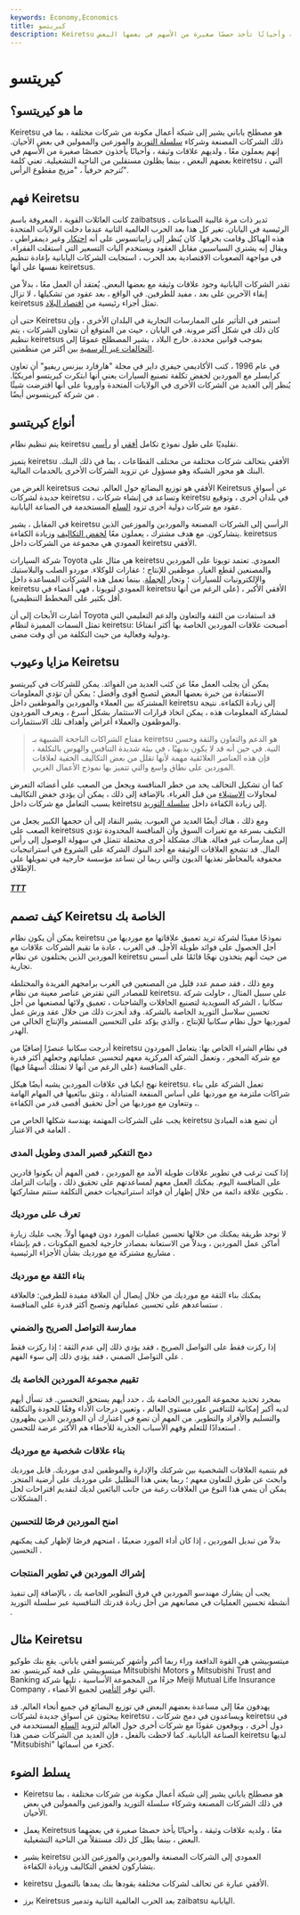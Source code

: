 ```yaml
---
keywords: Economy,Economics
title: كيريتسو
description: Keiretsu عبارة عن شبكة أعمال تتكون من شركات مستقلة لها علاقات وثيقة وأحيانًا تأخذ حصصًا صغيرة من الأسهم في بعضها البعض.
---
```


# كيريتسو
## ما هو كيريتسو؟

Keiretsu هو مصطلح ياباني يشير إلى شبكة أعمال مكونة من شركات مختلفة ، بما في ذلك الشركات المصنعة وشركاء [سلسلة التوريد](/supplychain) والموزعين والممولين في بعض الأحيان. إنهم يعملون معًا ، ولديهم علاقات وثيقة ، وأحيانًا يأخذون حصصًا صغيرة من الأسهم في بعضهم البعض ، بينما يظلون مستقلين من الناحية التشغيلية. تعني كلمة keiretsu ، التي تُترجم حرفياً ، "مزيج مقطوع الرأس".

## فهم Keiretsu

كانت العائلات القوية ، المعروفة باسم zaibatsus ، تدير ذات مرة غالبية الصناعات الرئيسية في اليابان. تغير كل هذا بعد الحرب العالمية الثانية عندما دخلت الولايات المتحدة هذه الهياكل وقامت بخرقها. كان يُنظر إلى زايباتسوس على أنه [احتكار](/monopoly) وغير ديمقراطي ، ويقال إنه يشتري السياسيين مقابل العقود ويستخدم آليات التسعير التي استغلت الفقراء. في مواجهة الصعوبات الاقتصادية بعد الحرب ، استجابت الشركات اليابانية بإعادة تنظيم نفسها على أنها keiretsus.

تقدر الشركات اليابانية وجود علاقات وثيقة مع بعضها البعض. يُعتقد أن العمل معًا ، بدلاً من إبقاء الآخرين على بعد ، مفيد للطرفين. في الواقع ، بعد عقود من تشكيلها ، لا تزال keiretsus تمثل أجزاء رئيسية من [اقتصاد البلاد](/economy).

حتى أن Keiretsu استمر في التأثير على الممارسات التجارية في البلدان الأخرى ، وإن كان ذلك في شكل أكثر مرونة. في اليابان ، حيث من المتوقع أن تتعاون الشركات ، يتم تنظيم keiretsus بموجب قوانين محددة. خارج البلاد ، يشير المصطلح عمومًا إلى [التحالفات غير الرسمية](/strategicalliance) بين أكثر من منظمتين.

في عام 1996 ، كتب الأكاديمي جيفري داير في مجلة "هارفارد بيزنس ريفيو" أن تعاون كرايسلر مع الموردين لخفض تكلفة تصنيع السيارات يعني أنها ابتكرت كيريتسو أمريكيًا. يُنظر إلى العديد من الشركات الأخرى في الولايات المتحدة وأوروبا على أنها اقترضت شيئًا من شركة كيريتسوس أيضًا .

## أنواع كيريتسو

يتم تنظيم نظام keiretsu تقليديًا على طول نموذج تكامل [أفقي](/horizontalintegration) أو [رأسي](/verticalintegration).

يتميز keiretsu الأفقي بتحالف شركات مختلفة من مختلف القطاعات ، بما في ذلك البنك. البنك هو محور الشبكة وهو مسؤول عن تزويد الشركات الأخرى بالخدمات المالية.

الغرض من keiretsus الأفقي هو توزيع البضائع حول العالم. تبحث Keiretsus عن أسواق جديدة لشركات keiretsu ، وتساعد في إنشاء شركات keiretsu في بلدان أخرى ، وتوقيع عقود مع شركات دولية أخرى تزود [السلع](/commodity) المستخدمة في الصناعة اليابانية.

في المقابل ، يشير keiretsu الرأسي إلى الشركات المصنعة والموردين والموزعين الذين يتشاركون. مع هدف مشترك ، يعملون معًا [لخفض التكاليف](/cost-cutting) وزيادة الكفاءة. keiretsus العمودي هي مجموعة من الشركات داخل keiretsu الأفقي.

شركة السيارات Toyota هي مثال على keiretsu العمودي. تعتمد تويوتا على الموردين والمصنعين لقطع الغيار. موظفين للإنتاج ؛ عقارات للوكلاء. موردو الصلب والبلاستيك والإلكترونيات للسيارات ؛ وتجار [الجملة](/wholesaling). بينما تعمل هذه الشركات المساعدة داخل keiretsu العمودي لتويوتا ، فهي أعضاء في keiretsu الأفقي الأكبر ، (على الرغم من أنها أقل بكثير على المخطط التنظيمي).

أشارت الأبحاث إلى أن Toyota قد استفادت من الثقة والتعاون والدعم التعليمي التي تمثل السمات المميزة لنظام keiretsu: أصبحت علاقات الموردين الخاصة بها أكثر انفتاحًا ودولية وفعالية من حيث التكلفة من أي وقت مضى.

## مزايا وعيوب Keiretsu

يمكن أن يجلب العمل معًا عن كثب العديد من الفوائد. يمكن للشركات في كيريتسو الاستفادة من خبرة بعضها البعض لتصبح أقوى وأفضل ؛ يمكن أن تؤدي المعلومات المشتركة بين العملاء والموردين والموظفين داخل keiretsu إلى زيادة الكفاءة. نتيجة لمشاركة المعلومات هذه ، يمكن اتخاذ قرارات الاستثمار بشكل أسرع ، ويعرف الموردون والموظفون والعملاء أغراض وأهداف تلك الاستثمارات.

> مفتاح الشراكات الناجحة الشبيهة بـ keiretsu هو الدعم والتعاون والثقة وحسن النية. في حين أنه قد لا يكون بديهيًا ، في بيئة شديدة التنافس والهوس بالتكلفة ، فإن هذه العناصر العلائقية مهمة لأنها تقلل من بعض التكاليف الخفية لعلاقات الموردين على نطاق واسع والتي تتميز بها نموذج الأعمال الغربي.

>

كما أن تشكيل التحالف يحد من خطر المنافسة ويجعل من الصعب على أعضائه التعرض لمحاولات [الاستيلاء](/takeover) من قبل الغرباء. بالإضافة إلى ذلك ، يمكن أن يؤدي خفض التكاليف بسبب التعامل مع شركات داخل keiretsu إلى زيادة الكفاءة داخل [سلسلة التوريد](/supplychain).

ومع ذلك ، هناك أيضًا العديد من العيوب. يشير النقاد إلى أن حجمها الكبير يجعل من الصعب على keiretsus التكيف بسرعة مع تغيرات السوق وأن المنافسة المحدودة تؤدي إلى ممارسات غير فعالة. هناك مشكلة أخرى محتملة تتمثل في سهولة الوصول إلى رأس المال. قد تشجع العلاقات الوثيقة مع أحد البنوك الشركة على الشروع في استراتيجيات محفوفة بالمخاطر تغذيها الديون والتي ربما لن تساعد مؤسسة خارجية في تمويلها على الإطلاق.

<h5> <a href=""> TTT </a> </h5>

## كيف تصمم Keiretsu الخاصة بك

يمكن أن يكون نظام keiretsu نموذجًا مفيدًا لشركة تريد تعميق علاقاتها مع مورديها من أجل الحصول على فوائد طويلة الأجل. في الغرب ، عادة ما تقيم الشركات علاقات مع الموردين الذين يختلفون عن نظام keiretsu من حيث أنهم يتخذون نهجًا قائمًا على أسس تجارية.

ومع ذلك ، فقد صمم عدد قليل من المصنعين في الغرب برامجهم الفريدة والمختلطة للمصادر التي تقترض عناصر معينة من نظام keiretsu. على سبيل المثال ، حاولت شركة سكانيا ، الشركة السويدية لتصنيع الحافلات والشاحنات ، تعميق ولائها لمصنعيها من أجل تحسين سلاسل التوريد الخاصة بالشركة. وقد أنجزت ذلك من خلال عقد ورش عمل لمورديها حول نظام سكانيا للإنتاج ، والذي يؤكد على التحسين المستمر والإنتاج الخالي من الهدر.

أدرجت سكانيا عنصرًا إضافيًا من keiretsu في نظام الشراء الخاص بها: يتعامل الموردون مع شركة المحور ، وتعمل الشركة المركزية معهم لتحسين عملياتهم وجعلهم أكثر قدرة على المنافسة (على الرغم من أنها لا تمتلك أسهمًا فيها).

نهج ايكيا في علاقات الموردين يشبه أيضًا هيكل keiretsu. تعمل الشركة على بناء شراكات ملتزمة مع مورديها على أساس المنفعة المتبادلة ، وتثق ببائعيها في المهام الهامة ، وتتعاون مع مورديها من أجل تحقيق أقصى قدر من الكفاءة.

يجب على الشركات المهتمة بهندسة شكلها الخاص من keiretsu أن تضع هذه المبادئ العامة في الاعتبار .

### دمج التفكير قصير المدى وطويل المدى

إذا كنت ترغب في تطوير علاقات طويلة الأمد مع الموردين ، فمن المهم أن يكونوا قادرين على المنافسة اليوم. يمكنك العمل معهم لمساعدتهم على تحقيق ذلك ، وإثبات التزامك بتكوين علاقة دائمة من خلال إظهار أن فوائد استراتيجيات خفض التكلفة ستتم مشاركتها .

### تعرف على مورديك

لا توجد طريقة يمكنك من خلالها تحسين عمليات المورد دون فهمها أولاً. يجب عليك زيارة أماكن عمل الموردين ، وبدلاً من الاستعانة بمصادر خارجية لجميع المكونات ، قم بإنشاء مشاريع مشتركة مع مورديك بشأن الأجزاء الرئيسية .

### بناء الثقة مع مورديك

يمكنك بناء الثقة مع مورديك من خلال إيصال أن العلاقة مفيدة للطرفين: فالعلاقة ستساعدهم على تحسين عملياتهم وتصبح أكثر قدرة على المنافسة .

### ممارسة التواصل الصريح والضمني

إذا ركزت فقط على التواصل الصريح ، فقد يؤدي ذلك إلى عدم الثقة ؛ إذا ركزت فقط على التواصل الضمني ، فقد يؤدي ذلك إلى سوء الفهم .

### تقييم مجموعة الموردين الخاصة بك

بمجرد تحديد مجموعة الموردين الخاصة بك ، حدد أيهم يستحق التحسين. قد تسأل أيهم لديه أكبر إمكانية للتنافس على مستوى العالم ، وتعيين درجات الأداء وفقًا للجودة والتكلفة والتسليم والأفراد والتطوير. من المهم أن تضع في اعتبارك أن الموردين الذين يظهرون استعدادًا للتعلم وفهم الأسباب الجذرية للأخطاء هم الأكثر عرضة للتحسن .

### بناء علاقات شخصية مع مورديك

قم بتنمية العلاقات الشخصية بين شركتك والإدارة والموظفين لدى مورديك. قابل مورديك وابحث عن طرق للتعاون معهم ؛ ربما يعني هذا التظليل على مورديك على أرضية المتجر. يمكن أن ينمي هذا النوع من العلاقات رغبة من جانب البائعين لديك لتقديم اقتراحات لحل المشكلات .

### امنح الموردين فرصًا للتحسين

بدلاً من تبديل الموردين ، إذا كان أداء المورد ضعيفًا ، امنحهم فرصًا لإظهار كيف يمكنهم التحسين .

### إشراك الموردين في تطوير المنتجات

يجب أن يشارك مهندسو الموردين في فرق التطوير الخاصة بك ، بالإضافة إلى تنفيذ أنشطة تحسين العمليات في مصانعهم من أجل زيادة قدرتك التنافسية عبر سلسلة التوريد .

## مثال Keiretsu

ميتسوبيشي هي القوة الدافعة وراء ربما أكبر وأشهر كيريتسو أفقي ياباني. يقع بنك طوكيو ميتسوبيشي على قمة كيريتسو. تعد Mitsubishi Motors و Mitsubishi Trust and Banking جزءًا من المجموعة الأساسية ، تليها شركة Meiji Mutual Life Insurance Company ، التي توفر [التأمين](/insurance) لجميع الأعضاء.

يهدفون معًا إلى مساعدة بعضهم البعض في توزيع البضائع في جميع أنحاء العالم. قد يبحثون عن أسواق جديدة لشركات keiretsu ، ويساعدون في دمج شركات keiretsu في دول أخرى ، ويوقعون عقودًا مع شركات أخرى حول العالم لتزويد [السلع](/commodity) المستخدمة في الصناعة اليابانية. كما لاحظت بالفعل ، فإن العديد من الشركات ضمن هذا keiretsu لديها "Mitsubishi" كجزء من أسمائها.

## يسلط الضوء

- Keiretsu هو مصطلح ياباني يشير إلى شبكة أعمال مكونة من شركات مختلفة ، بما في ذلك الشركات المصنعة وشركاء سلسلة التوريد والموزعين والممولين في بعض الأحيان.

- يعمل Keiretsus معًا ، ولديه علاقات وثيقة ، وأحيانًا يأخذ حصصًا صغيرة في بعضهما البعض ، بينما يظل كل ذلك مستقلاً من الناحية التشغيلية.

- يشير keiretsu العمودي إلى الشركات المصنعة والموردين والموزعين الذين يتشاركون لخفض التكاليف وزيادة الكفاءة.

- keiretsu الأفقي عبارة عن تحالف لشركات مختلفة يقودها بنك يمدها بالتمويل.

- برز Keiretsus بعد الحرب العالمية الثانية وتدمير zaibatsu اليابانية.

